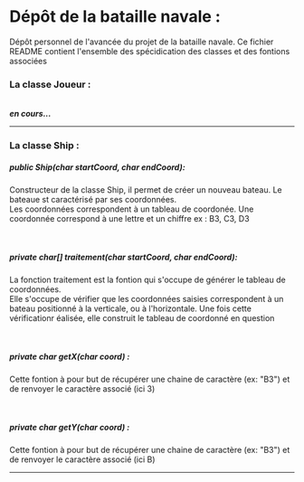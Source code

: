 <h1>Dépôt de la bataille navale :</h1>

<p>Dépôt personnel de l'avancée du projet de la bataille navale. Ce fichier README contient l'ensemble des spécidication des classes et des fontions associées</p>
<h3> La classe Joueur :</h3>
<br/>
<b><i>en cours...</i></b>
<hr/>
<h3> La classe Ship :</h3>
    <h5>public Ship(char startCoord, char endCoord):</h5>
    <p>Constructeur de la classe Ship, il permet de créer un nouveau bateau. Le bateaue st caractérisé par ses coordonnées. <br/> Les coordonnées correspondent à un tableau de coordonée. Une coordonnée correspond à une lettre et un chiffre ex : B3, C3, D3</p><br/>
    <h5>private char[] traitement(char startCoord, char endCoord):</h5>
    <p>La fonction traitement est la fontion qui s'occupe de générer le tableau de coordonnées.<br/> Elle s'occupe de vérifier que les coordonnées saisies correspondent à un bateau positionné à la verticale, ou à l'horizontale. Une fois cette vérificationr éalisée, elle construit le tableau de coordonné en question</p><br/>
    <h5>private char getX(char coord) :</h5>
    <p>Cette fontion à pour but de récupérer une chaine de caractère (ex: "B3") et de renvoyer le caractère associé (ici 3)</p><br/>
   <h5> private char getY(char coord) :</h5>
    <p>Cette fontion à pour but de récupérer une chaine de caractère (ex: "B3") et de renvoyer le caractère associé (ici B)</p>
    <hr/>